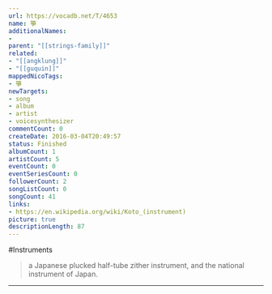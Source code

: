```yaml
---
url: https://vocadb.net/T/4653
name: 箏
additionalNames: 
- 
parent: "[[strings-family]]"
related:
- "[[angklung]]"
- "[[guquin]]"
mappedNicoTags:
- 箏
newTargets:
- song
- album
- artist
- voicesynthesizer
commentCount: 0
createDate: 2016-03-04T20:49:57
status: Finished
albumCount: 1
artistCount: 5
eventCount: 0
eventSeriesCount: 0
followerCount: 2
songListCount: 0
songCount: 41
links: 
- https://en.wikipedia.org/wiki/Koto_(instrument)
picture: true
descriptionLength: 87
---
```


#Instruments

> a Japanese plucked half-tube zither instrument, and the national instrument of Japan.

---

